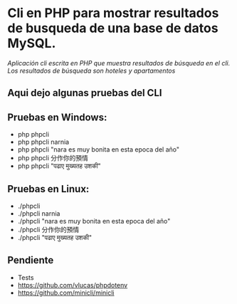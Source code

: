 # Cli en PHP para mostrar resultados de busqueda de una base de datos MySQL.

_Aplicación cli escrita en PHP que muestra resultados de búsqueda en el cli. Los resultados de búsqueda son hoteles y apartamentos_

## Aqui dejo algunas pruebas del CLI

## Pruebas en Windows:

- php phpcli
- php phpcli narnia
- php phpcli "nara es muy bonita en esta epoca del año"
- php phpcli 分作你的預情
- php phpcli "पढाए मुख्यतह उशकी"

## Pruebas en Linux:

- ./phpcli
- ./phpcli narnia
- ./phpcli "nara es muy bonita en esta epoca del año"
- ./phpcli 分作你的預情
- ./phpcli "पढाए मुख्यतह उशकी"

## Pendiente

* Tests
* https://github.com/vlucas/phpdotenv
* https://github.com/minicli/minicli
